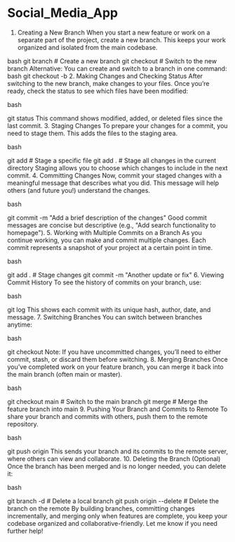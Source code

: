 # Social_Media_App
1. Creating a New Branch
When you start a new feature or work on a separate part of the project, create a new branch. This keeps your work organized and isolated from the main codebase.

bash
git branch <branch-name>       # Create a new branch
git checkout <branch-name>     # Switch to the new branch
Alternative: You can create and switch to a branch in one command:
bash
git checkout -b <branch-name>
2. Making Changes and Checking Status
After switching to the new branch, make changes to your files. Once you’re ready, check the status to see which files have been modified:

bash

git status
This command shows modified, added, or deleted files since the last commit.
3. Staging Changes
To prepare your changes for a commit, you need to stage them. This adds the files to the staging area.

bash

git add <file>             # Stage a specific file
git add .                  # Stage all changes in the current directory
Staging allows you to choose which changes to include in the next commit.
4. Committing Changes
Now, commit your staged changes with a meaningful message that describes what you did. This message will help others (and future you!) understand the changes.

bash

git commit -m "Add a brief description of the changes"
Good commit messages are concise but descriptive (e.g., "Add search functionality to homepage").
5. Working with Multiple Commits on a Branch
As you continue working, you can make and commit multiple changes. Each commit represents a snapshot of your project at a certain point in time.

bash

git add .                   # Stage changes
git commit -m "Another update or fix"
6. Viewing Commit History
To see the history of commits on your branch, use:

bash

git log
This shows each commit with its unique hash, author, date, and message.
7. Switching Branches
You can switch between branches anytime:

bash

git checkout <branch-name>
Note: If you have uncommitted changes, you’ll need to either commit, stash, or discard them before switching.
8. Merging Branches
Once you’ve completed work on your feature branch, you can merge it back into the main branch (often main or master).

bash

git checkout main                 # Switch to the main branch
git merge <branch-name>           # Merge the feature branch into main
9. Pushing Your Branch and Commits to Remote
To share your branch and commits with others, push them to the remote repository.

bash

git push origin <branch-name>
This sends your branch and its commits to the remote server, where others can view and collaborate.
10. Deleting the Branch (Optional)
Once the branch has been merged and is no longer needed, you can delete it:

bash

git branch -d <branch-name>         # Delete a local branch
git push origin --delete <branch-name>  # Delete the branch on the remote
By building branches, committing changes incrementally, and merging only when features are complete, you keep your codebase organized and collaborative-friendly. Let me know if you need further help!







